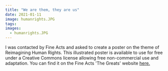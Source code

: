 ```yaml
---
title: "We are them, they are us"
date: 2021-01-11
image: humanrights.JPG
tags:
images:
  - humanrights.JPG
---
```


I was contacted by Fine Acts and asked to create a poster on the theme of Reimagining Human Rights. This illustrated poster is available to use for free under a Creative Commons license allowing free non-commercial use and adaptation. You can find it on the Fine Acts 'The Greats' website [here.](https://thegreats.co/artworks/we-are-them-they-are-us)